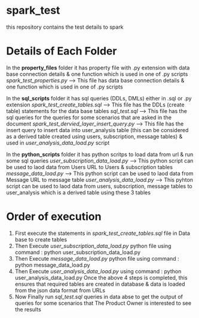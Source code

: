 # spark_test
this repository contains the test details to spark

# Details of Each Folder
In the **property_files** folder it has property file with .py extension with data base connection details & one function which is used in one of .py scripts
_spark_test_properties.py_ --> This file has data base connection details & one function which is used in one of .py scripts

In the **sql_scripts** folder it has sql queries (DDLs, DMLs) either in .sql or .py extension
_spark_test_create_tables.sql_ --> This file has the DDLs (create table) statements for the data base tables
_sql_test.sql_ --> This file has the sql queries for the queries for some scenarios that are asked in the document
_spark_test_dervied_layer_insert_query.py_ --> This file has the insert query to insert data into user_analysis table (this can be considered as a derived table created using users, subscription, message tables) & used in _user_analysis_data_load.py_ script

In the **python_scripts** folder it has python scritps to load data from url & run some sql queries
_user_subscription_data_load.py_ --> This python script can be used to laod data from Users URL to Users & subscription tables
_message_data_load.py_ --> This python script can be used to laod data from Message URL to message table
_user_analysis_data_load.py_ --> This pyhton script can be used to laod data from users, subscription, message tables to user_analysis which is a derived table using these 3 tables 

# Order of execution
1. First execute the statements in _spark_test_create_tables.sql_ file in Data base to create tables
2. Then Execute _user_subscription_data_load.py_ python file using command : python user_subscription_data_load.py
3. Then Execute _message_data_load.py_ python file using command : python message_data_load.py
4. Then Execute _user_analysis_data_load.py_ using command : python user_analysis_data_load.py
Once the above 4 steps is completed, this ensures that required tables are created in database & data is loaded from the json data format from URLs
5. Now Finally run _sql_test.sql_ queries in data abse to get the output of queries for some scenarios that The Product Owner is interested to see the results
